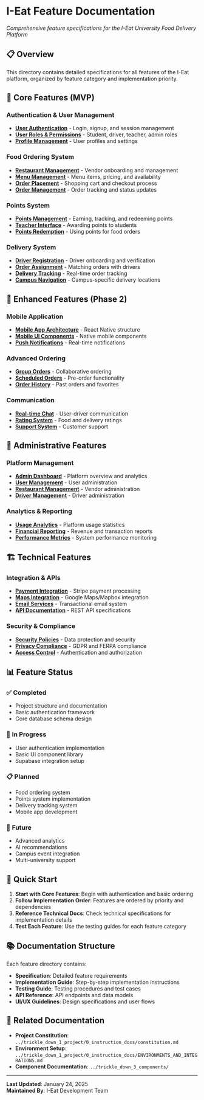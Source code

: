 # I-Eat Feature Documentation
*Comprehensive feature specifications for the I-Eat University Food Delivery Platform*

## 📋 Overview

This directory contains detailed specifications for all features of the I-Eat platform, organized by feature category and implementation priority.

## 🎯 **Core Features (MVP)**

### Authentication & User Management
- **[User Authentication](./authentication/user-authentication.md)** - Login, signup, and session management
- **[User Roles & Permissions](./authentication/user-roles.md)** - Student, driver, teacher, admin roles
- **[Profile Management](./authentication/profile-management.md)** - User profiles and settings

### Food Ordering System
- **[Restaurant Management](./ordering/restaurant-management.md)** - Vendor onboarding and management
- **[Menu Management](./ordering/menu-management.md)** - Menu items, pricing, and availability
- **[Order Placement](./ordering/order-placement.md)** - Shopping cart and checkout process
- **[Order Management](./ordering/order-management.md)** - Order tracking and status updates

### Points System
- **[Points Management](./points/points-management.md)** - Earning, tracking, and redeeming points
- **[Teacher Interface](./points/teacher-interface.md)** - Awarding points to students
- **[Points Redemption](./points/points-redemption.md)** - Using points for food orders

### Delivery System
- **[Driver Registration](./delivery/driver-registration.md)** - Driver onboarding and verification
- **[Order Assignment](./delivery/order-assignment.md)** - Matching orders with drivers
- **[Delivery Tracking](./delivery/delivery-tracking.md)** - Real-time order tracking
- **[Campus Navigation](./delivery/campus-navigation.md)** - Campus-specific delivery locations

## 🚀 **Enhanced Features (Phase 2)**

### Mobile Application
- **[Mobile App Architecture](./mobile/mobile-architecture.md)** - React Native structure
- **[Mobile UI Components](./mobile/mobile-components.md)** - Native mobile components
- **[Push Notifications](./mobile/push-notifications.md)** - Real-time notifications

### Advanced Ordering
- **[Group Orders](./ordering/group-orders.md)** - Collaborative ordering
- **[Scheduled Orders](./ordering/scheduled-orders.md)** - Pre-order functionality
- **[Order History](./ordering/order-history.md)** - Past orders and favorites

### Communication
- **[Real-time Chat](./communication/real-time-chat.md)** - User-driver communication
- **[Rating System](./communication/rating-system.md)** - Food and delivery ratings
- **[Support System](./communication/support-system.md)** - Customer support

## 🔧 **Administrative Features**

### Platform Management
- **[Admin Dashboard](./admin/admin-dashboard.md)** - Platform overview and analytics
- **[User Management](./admin/user-management.md)** - User administration
- **[Restaurant Management](./admin/restaurant-management.md)** - Vendor administration
- **[Driver Management](./admin/driver-management.md)** - Driver administration

### Analytics & Reporting
- **[Usage Analytics](./analytics/usage-analytics.md)** - Platform usage statistics
- **[Financial Reporting](./analytics/financial-reporting.md)** - Revenue and transaction reports
- **[Performance Metrics](./analytics/performance-metrics.md)** - System performance monitoring

## 🏗️ **Technical Features**

### Integration & APIs
- **[Payment Integration](./technical/payment-integration.md)** - Stripe payment processing
- **[Maps Integration](./technical/maps-integration.md)** - Google Maps/Mapbox integration
- **[Email Services](./technical/email-services.md)** - Transactional email system
- **[API Documentation](./technical/api-documentation.md)** - REST API specifications

### Security & Compliance
- **[Security Policies](./security/security-policies.md)** - Data protection and security
- **[Privacy Compliance](./security/privacy-compliance.md)** - GDPR and FERPA compliance
- **[Access Control](./security/access-control.md)** - Authentication and authorization

## 📊 **Feature Status**

### ✅ **Completed**
- Project structure and documentation
- Basic authentication framework
- Core database schema design

### 🔄 **In Progress**
- User authentication implementation
- Basic UI component library
- Supabase integration setup

### 📋 **Planned**
- Food ordering system
- Points system implementation
- Delivery tracking system
- Mobile app development

### 🎯 **Future**
- Advanced analytics
- AI recommendations
- Campus event integration
- Multi-university support

## 🚀 **Quick Start**

1. **Start with Core Features**: Begin with authentication and basic ordering
2. **Follow Implementation Order**: Features are ordered by priority and dependencies
3. **Reference Technical Docs**: Check technical specifications for implementation details
4. **Test Each Feature**: Use the testing guides for each feature category

## 📚 **Documentation Structure**

Each feature directory contains:
- **Specification**: Detailed feature requirements
- **Implementation Guide**: Step-by-step implementation instructions
- **Testing Guide**: Testing procedures and test cases
- **API Reference**: API endpoints and data models
- **UI/UX Guidelines**: Design specifications and user flows

## 🔗 **Related Documentation**

- **Project Constitution**: `../trickle_down_1_project/0_instruction_docs/constitution.md`
- **Environment Setup**: `../trickle_down_1_project/0_instruction_docs/ENVIRONMENTS_AND_INTEGRATIONS.md`
- **Component Documentation**: `../trickle_down_3_components/`

---

**Last Updated**: January 24, 2025  
**Maintained By**: I-Eat Development Team

